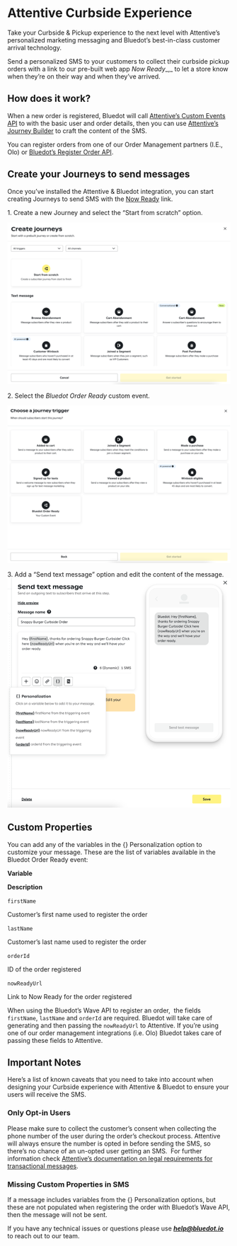 Attentive Curbside Experience
=============================

Take your Curbside & Pickup experience to the next level with Attentive’s personalized marketing messaging and Bluedot’s best-in-class customer arrival technology. 

Send a personalized SMS to your customers to collect their curbside pickup orders with a link to our pre-built web app _Now Ready__,_ to let a store know when they’re on their way and when they’ve arrived.

How does it work?
-----------------

When a new order is registered, Bluedot will call [Attentive’s Custom Events API](https://docs.attentivemobile.com/openapi/reference/tag/Custom-Events/) to with the basic user and order details, then you can use [Attentive’s Journey Builder](https://www.attentivemobile.com/messaging) to craft the content of the SMS.

You can register orders from one of our Order Management partners (I.E., Olo) or [Bluedot’s Register Order API](https://events-docs.bluedot.io/#operation/registerOrder).

Create your Journeys to send messages
-------------------------------------

Once you’ve installed the Attentive & Bluedot integration, you can start creating Journeys to send SMS with the [Now Ready](../../Now%20Ready/Overview.md) link. 

1\. Create a new Journey and select the “Start from scratch” option.

![Create a new Journey in Attentive](../../assets/Attentive_create_new_journey-1024x745.png)

2\. Select the _Bluedot Order Ready_ custom event.

![Attentive choose journey trigger](../../assets/attentive_choose_attentive_trigger-1024x722.png)

3\. Add a “Send text message” option and edit the content of the message.  
![](../../assets/attentive_send_message_content-994x1024.png)

Custom Properties
-----------------

You can add any of the variables in the {} Personalization option to customize your message. These are the list of variables available in the Bluedot Order Ready event:

**Variable**

**Description**

`firstName`

Customer’s first name used to register the order

`lastName`

Customer’s last name used to register the order

`orderId`

ID of the order registered

`nowReadyUrl`

Link to Now Ready for the order registered

When using the Bluedot’s Wave API to register an order,  the fields `firstName`, `lastName` and `orderId` are required. Bluedot will take care of generating and then passing the `nowReadyUrl` to Attentive. If you’re using one of our order management integrations (i.e. Olo) Bluedot takes care of passing these fields to Attentive.

Important Notes
---------------

Here’s a list of known caveats that you need to take into account when designing your Curbside experience with Attentive & Bluedot to ensure your users will receive the SMS.

### Only Opt-in Users

Please make sure to collect the customer’s consent when collecting the phone number of the user during the order’s checkout process. Attentive will always ensure the number is opted in before sending the SMS, so there’s no chance of an un-opted user getting an SMS.  For further information check [Attentive’s documentation on legal requirements for transactional messages](https://docs.attentivemobile.com/pages/legal-docs/legal-transactional/).

### Missing Custom Properties in SMS

If a message includes variables from the {} Personalization options, but these are not populated when registering the order with Bluedot’s Wave API, then the message will not be sent. 

If you have any technical issues or questions please use [**_help@bluedot.io_**](mailto:help@bluedot.io) to reach out to our team.